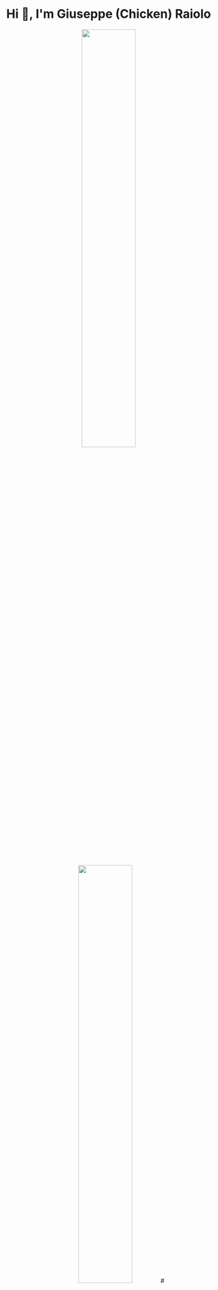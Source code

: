 <h1 align="center">Hi 👋, I'm Giuseppe (Chicken) Raiolo</h1>
<p align="center">
  <img height="50%" width="auto" src ="https://github-readme-stats.vercel.app/api?username=graiolo&show_icons=true&count_private=true&theme=darcula&hide_border=true&hide=issues,contribs&bg_color=00000000">
  <img height="50%" width="auto" src ="https://github-readme-stats.vercel.app/api/top-langs/?username=graiolo&layout=compact&hide_border=true&theme=darcula&bg_color=00000000&langs_count=6&hide=jupyter%20notebook,tex,css,php&exclude_repo=Pacman-AI">
#  <img src #="https://github-readme-streak-stats.herokuapp.com#?user=graiolo&theme=darcula&hide_border=true&#background=FFFFFF00">
</p>
